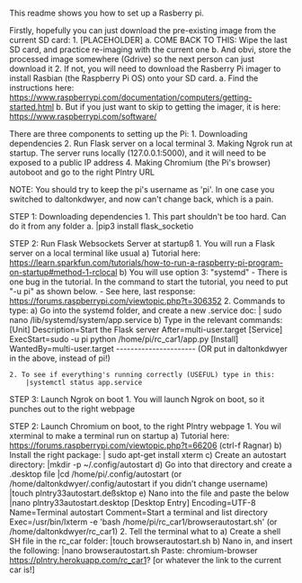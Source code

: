 This readme shows you how to set up a Rasberry pi.

Firstly, hopefully you can just download the pre-existing image from the current SD card:
    1. [PLACEHOLDER]
        a. COME BACK TO THIS: Wipe the last SD card, and practice re-imaging with the current one
        b. And obvi, store the processed image somewhere (Gdrive) so the next person can just download it
    2. If not, you will need to download the Rasberry Pi imager to install Rasbian (the Raspberry Pi OS) onto your SD card.
        a. Find the instructions here: https://www.raspberrypi.com/documentation/computers/getting-started.html
        b. But if you just want to skip to getting the imager, it is here: https://www.raspberrypi.com/software/

There are three components to setting up the Pi:
    1. Downloading dependencies
    2. Run Flask server on a local terminal
    3. Making Ngrok run at startup. The server runs locally (127.0.0.1:5000), and it will need to be exposed to a public IP address
    4. Making Chromium (the Pi's browser) autoboot and go to the right Plntry URL

NOTE: You should try to keep the pi's username as 'pi'. In one case you switched to daltonkdwyer, and now can't change back, which is a pain.

STEP 1: Downloading dependencies
    1. This part shouldn't be too hard. Can do it from any folder
        a. |pip3 install flask_socketio

STEP 2: Run Flask Websockets Server at startupß
    1. You will run a Flask server on a local terminal like usual
        a) Tutorial here: https://learn.sparkfun.com/tutorials/how-to-run-a-raspberry-pi-program-on-startup#method-1-rclocal
        b) You will use option 3: "systemd"
            - There is one bug in the tutorial. In the command to start the tutorial, you need to put "-u pi" as shown below. 
            - See here, last response: https://forums.raspberrypi.com/viewtopic.php?t=306352
    2. Commands to type:
        a) Go into the systemd folder, and create a new .service doc:
        | sudo nano /lib/systemd/system/app.service
        b) Type in the relevant commands:
        [Unit]
        Description=Start the Flask server
        After=multi-user.target
        [Service]
        ExecStart=sudo -u pi python /home/pi/rc_car1/app.py
        [Install]
        WantedBy=multi-user.target
        ----------------------
        (OR put in daltonkdwyer in the above, instead of pi!)
    
    2. To see if everything's running correctly (USEFUL) type in this:
        |systemctl status app.service



STEP 3: Launch Ngrok on boot
    1. You will launch Ngrok on boot, so it punches out to the right webpage




STEP 2: Launch Chromium on boot, to the right Plntry webpage
    1. You wil xterminal to make a terminal run on startup
        a) Tutorial here: https://forums.raspberrypi.com/viewtopic.php?t=66206 (ctrl-f Ragnar)
        b) Install the right package:
        | sudo apt-get install xterm
        c) Create an autostart directory:
        |mkdir -p ~/.config/autostart
        d) Go into that directory and create a .desktop file
        |cd /home/pi/.config/autostart (or /home/daltonkdwyer/.config/autostart if you didn’t change username) 
        |touch plntry33autostart.deßsktop
        e) Nano into the file and paste the below
        |nano plntry33autostart.desktop
                [Desktop Entry]
                Encoding=UTF-8
                Name=Terminal autostart
                Comment=Start a terminal and list directory
                Exec=/usr/bin/lxterm -e 'bash /home/pi/rc_car1/browserautostart.sh' (or /home/daltonkdwyer/rc_car1)
    2. Tell the terminal what to
        a) Create a shell SH file in the rc_car folder:
        |touch browserautostart.sh
        b) Nano in, and insert the following:
        |nano browserautostart.sh
        Paste: chromium-browser https://plntry.herokuapp.com/rc_car1?
        [or whatever the link to the current car is!]
